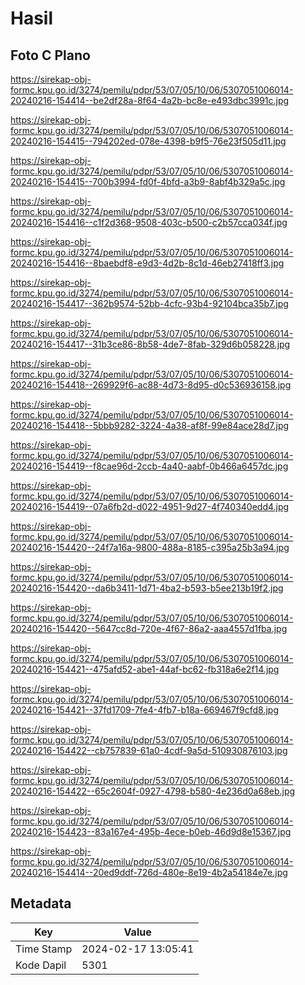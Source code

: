 # Hasil

## Foto C Plano

https://sirekap-obj-formc.kpu.go.id/3274/pemilu/pdpr/53/07/05/10/06/5307051006014-20240216-154414--be2df28a-8f64-4a2b-bc8e-e493dbc3991c.jpg

https://sirekap-obj-formc.kpu.go.id/3274/pemilu/pdpr/53/07/05/10/06/5307051006014-20240216-154415--794202ed-078e-4398-b9f5-76e23f505d11.jpg

https://sirekap-obj-formc.kpu.go.id/3274/pemilu/pdpr/53/07/05/10/06/5307051006014-20240216-154415--700b3994-fd0f-4bfd-a3b9-8abf4b329a5c.jpg

https://sirekap-obj-formc.kpu.go.id/3274/pemilu/pdpr/53/07/05/10/06/5307051006014-20240216-154416--c1f2d368-9508-403c-b500-c2b57cca034f.jpg

https://sirekap-obj-formc.kpu.go.id/3274/pemilu/pdpr/53/07/05/10/06/5307051006014-20240216-154416--8baebdf8-e9d3-4d2b-8c1d-46eb27418ff3.jpg

https://sirekap-obj-formc.kpu.go.id/3274/pemilu/pdpr/53/07/05/10/06/5307051006014-20240216-154417--362b9574-52bb-4cfc-93b4-92104bca35b7.jpg

https://sirekap-obj-formc.kpu.go.id/3274/pemilu/pdpr/53/07/05/10/06/5307051006014-20240216-154417--31b3ce86-8b58-4de7-8fab-329d6b058228.jpg

https://sirekap-obj-formc.kpu.go.id/3274/pemilu/pdpr/53/07/05/10/06/5307051006014-20240216-154418--269929f6-ac88-4d73-8d95-d0c536936158.jpg

https://sirekap-obj-formc.kpu.go.id/3274/pemilu/pdpr/53/07/05/10/06/5307051006014-20240216-154418--5bbb9282-3224-4a38-af8f-99e84ace28d7.jpg

https://sirekap-obj-formc.kpu.go.id/3274/pemilu/pdpr/53/07/05/10/06/5307051006014-20240216-154419--f8cae96d-2ccb-4a40-aabf-0b466a6457dc.jpg

https://sirekap-obj-formc.kpu.go.id/3274/pemilu/pdpr/53/07/05/10/06/5307051006014-20240216-154419--07a6fb2d-d022-4951-9d27-4f740340edd4.jpg

https://sirekap-obj-formc.kpu.go.id/3274/pemilu/pdpr/53/07/05/10/06/5307051006014-20240216-154420--24f7a16a-9800-488a-8185-c395a25b3a94.jpg

https://sirekap-obj-formc.kpu.go.id/3274/pemilu/pdpr/53/07/05/10/06/5307051006014-20240216-154420--da6b3411-1d71-4ba2-b593-b5ee213b19f2.jpg

https://sirekap-obj-formc.kpu.go.id/3274/pemilu/pdpr/53/07/05/10/06/5307051006014-20240216-154420--5647cc8d-720e-4f67-86a2-aaa4557d1fba.jpg

https://sirekap-obj-formc.kpu.go.id/3274/pemilu/pdpr/53/07/05/10/06/5307051006014-20240216-154421--475afd52-abe1-44af-bc62-fb318a6e2f14.jpg

https://sirekap-obj-formc.kpu.go.id/3274/pemilu/pdpr/53/07/05/10/06/5307051006014-20240216-154421--37fd1709-7fe4-4fb7-b18a-669467f9cfd8.jpg

https://sirekap-obj-formc.kpu.go.id/3274/pemilu/pdpr/53/07/05/10/06/5307051006014-20240216-154422--cb757839-61a0-4cdf-9a5d-510930876103.jpg

https://sirekap-obj-formc.kpu.go.id/3274/pemilu/pdpr/53/07/05/10/06/5307051006014-20240216-154422--65c2604f-0927-4798-b580-4e236d0a68eb.jpg

https://sirekap-obj-formc.kpu.go.id/3274/pemilu/pdpr/53/07/05/10/06/5307051006014-20240216-154423--83a167e4-495b-4ece-b0eb-46d9d8e15367.jpg

https://sirekap-obj-formc.kpu.go.id/3274/pemilu/pdpr/53/07/05/10/06/5307051006014-20240216-154414--20ed9ddf-726d-480e-8e19-4b2a54184e7e.jpg


## Metadata

| Key        | Value               |
| ---------- | ------------------- |
| Time Stamp | 2024-02-17 13:05:41 |
| Kode Dapil | 5301                |



